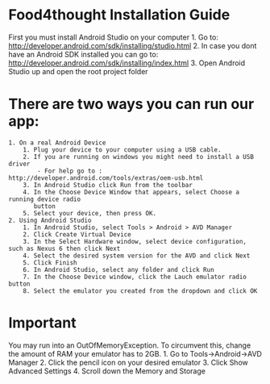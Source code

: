 # Food4thought Installation Guide
First you must install Android Studio on your computer
	1. Go to: http://developer.android.com/sdk/installing/studio.html
	2. In case you dont have an Android SDK installed you can go to:
			http://developer.android.com/sdk/installing/index.html
	3. Open Android Studio up and open the root project folder
	
# There are two ways you can run our app:
	1. On a real Android Device
		1. Plug your device to your computer using a USB cable.
		2. If you are running on windows you might need to install a USB driver
			- For help go to : http://developer.android.com/tools/extras/oem-usb.html
		3. In Android Studio click Run from the toolbar
		4. In the Choose Device Window that appears, select Choose a running device radio
		   button
		5. Select your device, then press OK.
	2. Using Android Studio
		1. In Android Studio, select Tools > Android > AVD Manager
		2. Click Create Virtual Device
		3. In the Select Hardware window, select device configuration, such as Nexus 6 then click Next
		4. Select the desired system version for the AVD and click Next
		5. Click Finish
		6. In Android Studio, select any folder and click Run
		7. In the Choose Device window, click the Lauch emulator radio button
		8. Select the emulator you created from the dropdown and click OK 

# Important
You may run into an OutOfMemoryException. To circumvent this, change the amount of RAM your emulator has to 2GB.
	1. Go to Tools->Android->AVD Manager
	2. Click the pencil icon on your desired emulator
	3. Click Show Advanced Settings
	4. Scroll down the Memory and Storage
